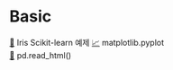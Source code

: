 # Basic  
[🌷](https://github.com/mizykk/Basic/blob/master/Iris_sklearn.ipynb) Iris Scikit-learn 예제
[📈](https://github.com/mizykk/Basic/blob/master/matplotlib_pyplot.ipynb) matplotlib.pyplot   
[🍓](https://github.com/mizykk/Basic/blob/master/pd_read_html().ipynb) pd.read_html()   
